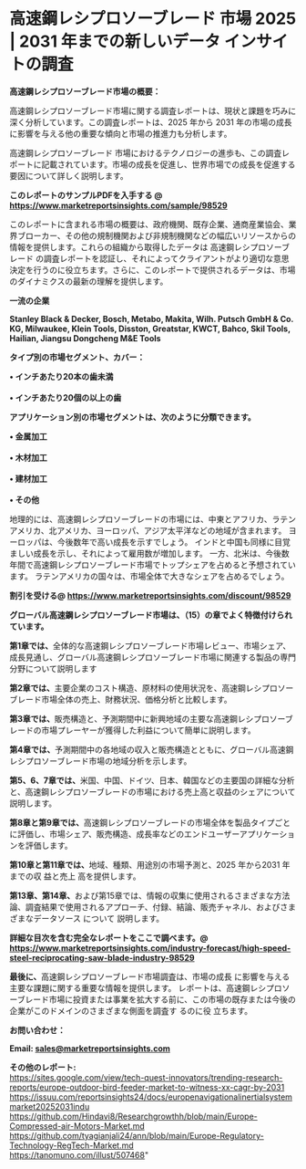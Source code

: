 # 高速鋼レシプロソーブレード 市場 2025 | 2031 年までの新しいデータ インサイトの調査

<strong><b>高速鋼レシプロソーブレード市場の概要：</b></strong>

高速鋼レシプロソーブレード市場に関する調査レポートは、現状と課題を巧みに深く分析しています。この調査レポートは、2025 年から 2031 年の市場の成長に影響を与える他の重要な傾向と市場の推進力も分析します。

高速鋼レシプロソーブレード 市場におけるテクノロジーの進歩も、この調査レポートに記載されています。市場の成長を促進し、世界市場での成長を促進する要因について詳しく説明します。

<strong>このレポートのサンプルPDFを入手する @ <a href=https://www.marketreportsinsights.com/sample/98529>https://www.marketreportsinsights.com/sample/98529</a></strong>

このレポートに含まれる市場の概要は、政府機関、既存企業、通商産業協会、業界ブローカー、その他の規制機関および非規制機関などの幅広いリソースからの情報を提供します。これらの組織から取得したデータは 高速鋼レシプロソーブレード の調査レポートを認証し、それによってクライアントがより適切な意思決定を行うのに役立ちます。さらに、このレポートで提供されるデータは、市場のダイナミクスの最新の理解を提供します。

<strong>一流の企業</strong>

<strong><b>Stanley Black & Decker, Bosch, Metabo, Makita, Wilh. Putsch GmbH & Co. KG, Milwaukee, Klein Tools, Disston, Greatstar, KWCT, Bahco, Skil Tools, Hailian, Jiangsu Dongcheng M&E Tools</b></strong>

<strong><b>タイプ別の市場セグメント、カバー：</b></strong>

<strong>• インチあたり20本の歯未満<br><br>• インチあたり20個の以上の歯</strong>

<strong><b>アプリケーション別の市場セグメントは、次のように分類できます。</b></strong>

<strong>• 金属加工<br><br>• 木材加工<br><br>• 建材加工<br><br>• その他</strong>

 地理的には、高速鋼レシプロソーブレードの市場には、中東とアフリカ、ラテンアメリカ、北アメリカ、ヨーロッパ、アジア太平洋などの地域が含まれます。 ヨーロッパは、今後数年で高い成長を示すでしょう。 インドと中国も同様に目覚ましい成長を示し、それによって雇用数が増加します。 一方、北米は、今後数年間で高速鋼レシプロソーブレード市場でトップシェアを占めると予想されています。 ラテンアメリカの国々は、市場全体で大きなシェアを占めるでしょう。

<strong>割引を受ける@ <a href=https://www.marketreportsinsights.com/discount/98529>https://www.marketreportsinsights.com/discount/98529</a></strong>

<strong><b>グローバル高速鋼レシプロソーブレード市場は、（15）の章でよく特徴付けられています。</b></strong>

<strong><b>第</b></strong><strong><b>1章では、</b></strong>全体的な高速鋼レシプロソーブレード市場レビュー、市場シェア、成長見通し、グローバル高速鋼レシプロソーブレード市場に関連する製品の専門分野について説明します

<strong><b>第2章では、</b></strong>主要企業のコスト構造、原材料の使用状況を、高速鋼レシプロソーブレード市場全体の売上、財務状況、価格分析と比較します。

<strong><b>第3章では、</b></strong>販売構造と、予測期間中に新興地域の主要な高速鋼レシプロソーブレードの市場プレーヤーが獲得した利益について簡単に説明します。

<strong><b>第4章では、</b></strong>予測期間中の各地域の収入と販売構造とともに、グローバル高速鋼レシプロソーブレード市場の地域分析を示します。

<strong><b>第5、6、7章では、</b></strong>米国、中国、ドイツ、日本、韓国などの主要国の詳細な分析と、高速鋼レシプロソーブレードの市場における売上高と収益のシェアについて説明します。

<strong><b>第8章と第9章では、</b></strong>高速鋼レシプロソーブレードの市場全体を製品タイプごとに評価し、市場シェア、販売構造、成長率などのエンドユーザーアプリケーションを評価します。

<strong><b>第10章と第11章では、</b></strong>地域、種類、用途別の市場予測と、2025 年から2031 年までの収 益と売上 高を提供します。

<strong><b>第13章、第14章、</b></strong>および第15章では、情報の収集に使用されるさまざまな方法論、調査結果で使用されるアプローチ、付録、結論、販売チャネル、およびさまざまなデータソース について 説明します。

<strong>詳細な目次を含む完全なレポートをここで調べます。@ <a href=https://www.marketreportsinsights.com/industry-forecast/high-speed-steel-reciprocating-saw-blade-industry-98529>https://www.marketreportsinsights.com/industry-forecast/high-speed-steel-reciprocating-saw-blade-industry-98529</a></strong>

<strong><b>最後に、</b></strong>高速鋼レシプロソーブレード市場調査は、市場の成長 に影響を</a>与える主要な課題に関する重要な情報を提供します。 レポートは、高速鋼レシプロソーブレード市場に投資または事業を拡大する前に、この市場の既存または今後の企業がこのドメインのさまざまな側面を調査す るのに役 立ちます。

<strong><b>お問い合わせ：</b></strong>

<strong>Email: </strong><a href=mailto:sales@marketreportsinsights.com><strong>sales@marketreportsinsights.com</strong></a>

<strong>その他のレポート:</strong>
<br>
<a href=https://sites.google.com/view/tech-quest-innovators/trending-research-reports/europe-outdoor-bird-feeder-market-to-witness-xx-cagr-by-2031>https://sites.google.com/view/tech-quest-innovators/trending-research-reports/europe-outdoor-bird-feeder-market-to-witness-xx-cagr-by-2031</a>
<br>
<a href=https://issuu.com/reportsinsights24/docs/europenavigationalinertialsystemmarket20252031indu>https://issuu.com/reportsinsights24/docs/europenavigationalinertialsystemmarket20252031indu</a>
<br>
<a href=https://github.com/Hindavi8/Researchgrowthh/blob/main/Europe-Compressed-air-Motors-Market.md>https://github.com/Hindavi8/Researchgrowthh/blob/main/Europe-Compressed-air-Motors-Market.md</a>
<br>
<a href=https://github.com/tyagianjali24/ann/blob/main/Europe-Regulatory-Technology-RegTech-Market.md>https://github.com/tyagianjali24/ann/blob/main/Europe-Regulatory-Technology-RegTech-Market.md</a>
<br>
<a href=https://tanomuno.com/illust/507468>https://tanomuno.com/illust/507468</a>"
